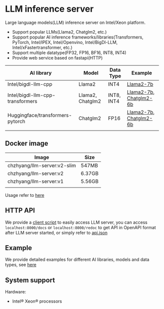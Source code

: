 # LLM inference server

Large language models(LLM) inference server on Intel/Xeon platform.

- Support popular LLMs(Llama2, Chatglm2, etc.)
- Support popular AI inference frameworks/libraries(Transformers, PyTorch, Intel/IPEX, Intel/Openvino, Intel/BigDl-LLM, Intel/xFastertransformer, etc.)
- Support multiple datatype(FP32, FP16, BF16, INT8, INT4)
- Provide web service based on fastapi(HTTP)

| AI library  | Model       | Data Type  | Example |
| ----------- | -------------------- | ------ | ---- |
| Intel/bigdl-llm-cpp  |  Llama2  | INT4 | [Llama2-7b](./example/bigdl_llm_cpp/README.md)
| Intel/bigdl-llm-cpp-transformers| Llama2, Chatglm2  | INT8, INT4  | [Llama2-7b](./example/bigdl_llm_transformers/llama2/README.md), [Chatglm2-6b](./example/bigdl_llm_transformers/chatglm2/README.md)
| Huggingface/transformers-pytorch | Chatglm2 | FP16  | [Llama2-7b](./example/hf_transformers/llama2/README.md), [Chatglm2-6b](./example/hf_transformers/chatglm2/README.md) |
|             |                      |               |        |

## Docker image

| Image       | Size|
| ----------- | --- |
| chzhyang/llm-server:v2-slim | 547MB |
| chzhyang/llm-server:v2 | 6.37GB |
| chzhyang/llm-server:v1 | 5.56GB |
|  |  |  |

Usage refer to [here](docker/README.md)

## HTTP API

We provide a [client script](client.py) to easily access LLM server, you can access `localhost:8000/docs` or `localhost:8000/redoc` to get API in OpenAPI format after LLM server started, or simply refer to [api.json](./doc/api.json)


## Example

We provide detailed examples for different AI libraries, models and data types, see [here](./example/README.md)

## System support

Hardware:

- Intel® Xeon® processors

